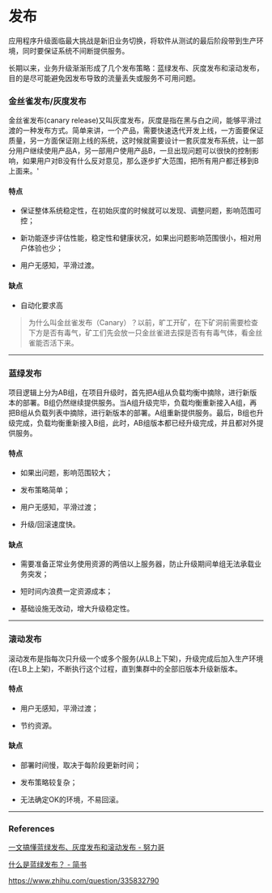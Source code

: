 # 发布

应用程序升级面临最大挑战是新旧业务切换，将软件从测试的最后阶段带到生产环境，同时要保证系统不间断提供服务。

长期以来，业务升级渐渐形成了几个发布策略：蓝绿发布、灰度发布和滚动发布，目的是尽可能避免因发布导致的流量丢失或服务不可用问题。

### 金丝雀发布/灰度发布

金丝雀发布(canary release)又叫灰度发布，灰度是指在黑与白之间，能够平滑过渡的一种发布方式。简单来讲，一个产品，需要快速迭代开发上线，一方面要保证质量，另一方面保证刚上线的系统，这时候就需要设计一套灰度发布系统，让一部分用户继续使用产品A，另一部用户使用产品B，一旦出现问题可以很快的控制影响，如果用户对B没有什么反对意见，那么逐步扩大范围，把所有用户都迁移到B上面来。'

#### 特点

- 保证整体系统稳定性，在初始灰度的时候就可以发现、调整问题，影响范围可控；

- 新功能逐步评估性能，稳定性和健康状况，如果出问题影响范围很小，相对用户体验也少；

- 用户无感知，平滑过渡。

#### 缺点

- 自动化要求高



> 为什么叫金丝雀发布（Canary）？以前，旷工开矿，在下矿洞前需要检查下方是否有毒气，矿工们先会放一只金丝雀进去探是否有有毒气体，看金丝雀能否活下来。

----

### 蓝绿发布

项目逻辑上分为AB组，在项目升级时，首先把A组从负载均衡中摘除，进行新版本的部署。B组仍然继续提供服务。当A组升级完毕，负载均衡重新接入A组，再把B组从负载列表中摘除，进行新版本的部署。A组重新提供服务。最后，B组也升级完成，负载均衡重新接入B组，此时，AB组版本都已经升级完成，并且都对外提供服务。

#### 特点

- 如果出问题，影响范围较大；

- 发布策略简单；

- 用户无感知，平滑过渡；

- 升级/回滚速度快。

#### 缺点

- 需要准备正常业务使用资源的两倍以上服务器，防止升级期间单组无法承载业务突发；

- 短时间内浪费一定资源成本；

- 基础设施无改动，增大升级稳定性。

---

### 滚动发布

滚动发布是指每次只升级一个或多个服务(从LB上下架)，升级完成后加入生产环境(在LB上上架)，不断执行这个过程，直到集群中的全部旧版本升级新版本。

#### 特点

- 用户无感知，平滑过渡；

- 节约资源。

#### 缺点

- 部署时间慢，取决于每阶段更新时间；

- 发布策略较复杂；

- 无法确定OK的环境，不易回滚。



----

### References

[一文搞懂蓝绿发布、灰度发布和滚动发布 - 努力哥](https://www.cnblogs.com/nulige/articles/10929182.html)

[什么是蓝绿发布？ - 简书](https://www.jianshu.com/p/1ab0d2f86c11)

https://www.zhihu.com/question/335832790
